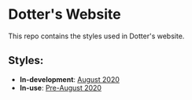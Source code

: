 # Dotter's Website
This repo contains the styles used in Dotter's website.

## Styles:
* **In-development**: [August 2020](./August-2020)
* **In-use**: [Pre-August 2020](./Earlier)